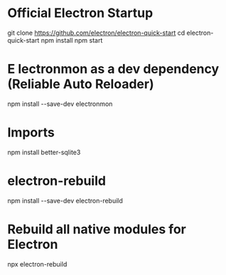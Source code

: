 # Official Electron Startup
git clone https://github.com/electron/electron-quick-start
cd electron-quick-start
npm install
npm start

# E lectronmon as a dev dependency (Reliable Auto Reloader)
npm install --save-dev electronmon

# Imports
npm install better-sqlite3

# electron-rebuild 
npm install --save-dev electron-rebuild

# Rebuild all native modules for Electron
npx electron-rebuild
